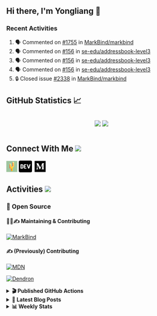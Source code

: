 ## Hi there, I'm Yongliang 👋

### Recent Activities

<!--START_SECTION:activity-->
1. 🗣 Commented on [#1755](https://github.com/MarkBind/markbind/issues/1755#issuecomment-1646557961) in [MarkBind/markbind](https://github.com/MarkBind/markbind)
2. 🗣 Commented on [#156](https://github.com/se-edu/addressbook-level3/pull/156#issuecomment-1640274832) in [se-edu/addressbook-level3](https://github.com/se-edu/addressbook-level3)
3. 🗣 Commented on [#156](https://github.com/se-edu/addressbook-level3/pull/156#issuecomment-1640213507) in [se-edu/addressbook-level3](https://github.com/se-edu/addressbook-level3)
4. 🗣 Commented on [#156](https://github.com/se-edu/addressbook-level3/pull/156#issuecomment-1640086827) in [se-edu/addressbook-level3](https://github.com/se-edu/addressbook-level3)
5. 🔒 Closed issue [#2338](https://github.com/MarkBind/markbind/issues/2338) in [MarkBind/markbind](https://github.com/MarkBind/markbind)
<!--END_SECTION:activity-->

## GitHub Statistics :chart_with_upwards_trend:
<div align="center">
<div style="display: flex; align-items: center; justify-content: center;">

[![](https://github-readme-stats-tlylt.vercel.app/api?username=tlylt&show_icons=true&theme=tokyonight&hide_border=true&locale=en)](https://github.com/tlylt)
[![](https://github-readme-streak-stats.herokuapp.com/?user=tlylt&theme=tokyonight&hide_border=true)](https://github.com/tlylt)
</div>
</div>

## Connect With Me <img src="https://media.giphy.com/media/2wh5K5yE3ulp3xgYcG/giphy-downsized.gif" width="30">

<a href="https://www.yongliangliu.com/" target="_blank"><img align="center" src="static/site-icon.png" alt="yongliangliu.com" height="29" width="29" /></a>
<a href="https://dev.to/tlylt" target="_blank"><img align="center" src="static/dev-badge.svg" alt="dev.to/tlylt" height="35" width="35" /></a>
<a href="https://tlylt.medium.com" target="_blank"><img align="center" src="static/medium.png" alt="tlylt.medium.com" height="35" width="35" /></a>

## Activities <img src="https://media.giphy.com/media/WUlplcMpOCEmTGBtBW/giphy.gif" width="30">

### 🔭 Open Source

#### 👷‍♂️✍️ Maintaining & Contributing
[![MarkBind](https://github-readme-stats-tlylt.vercel.app/api/pin/?username=markbind&repo=markbind)](https://github.com/MarkBind/markbind)

#### ✍️ (Previously) Contributing
[![MDN](https://github-readme-stats-tlylt.vercel.app/api/pin/?username=mdn&repo=content)](https://github.com/mdn/content/issues?q=is%3Aopen+involves%3A%40me+sort%3Aupdated-desc)

[![Dendron](https://github-readme-stats-tlylt.vercel.app/api/pin/?username=dendronhq&repo=dendron)](https://github.com/dendronhq/dendron/issues?q=is%3Aopen+involves%3A%40me+sort%3Aupdated-desc)

<details>
<summary> <b>🎬 Published GitHub Actions </b> </summary>

[![install-graphviz](https://github-readme-stats-tlylt.vercel.app/api/pin/?username=tlylt&repo=install-graphviz)](https://github.com/tlylt/install-graphviz)

[![reposense-action](https://github-readme-stats-tlylt.vercel.app/api/pin/?username=tlylt&repo=reposense-action)](https://github.com/tlylt/reposense-action)

[![markbin-action](https://github-readme-stats-tlylt.vercel.app/api/pin/?username=markbind&repo=markbind-action)](https://github.com/MarkBind/markbind-action)

</details>

<details>
<summary> <b>📕 Latest Blog Posts</b> </summary>

<!-- BLOG-POST-LIST:START -->
- [Deploy a ChatGPT API Server in no time](https://www.yongliangliu.com/blog/chatgpt-nextjs-server/)
- [Creating a regex-based Markdown parser in TypeScript](https://www.yongliangliu.com/blog/rmark/)
- [Create VSCode Snippets for Markdown Blog Workflows](https://www.yongliangliu.com/blog/vscode-snippets/)
- [Brag Doc 2023](https://www.yongliangliu.com/blog/brag-doc-2023/)
- [My Journey into Open Source](https://www.yongliangliu.com/blog/my-journey-into-open-source/)
<!-- BLOG-POST-LIST:END -->

</details>

<details>
<summary> <b>📊 Weekly Stats</b> </summary>

<!--START_SECTION:waka-->
![Code Time](http://img.shields.io/badge/Code%20Time-1%2C087%20hrs%2027%20mins-blue)

**🐱 My GitHub Data** 

> 📦 634.9 kB Used in GitHub's Storage 
 > 
> 🏆 1,313 Contributions in the Year 2023
 > 
> 🚫 Not Opted to Hire
 > 
> 📜 173 Public Repositories 
 > 
> 🔑 40 Private Repositories 
 > 
**I'm an Early 🐤** 

```text
🌞 Morning                3830 commits        ███████░░░░░░░░░░░░░░░░░░   29.25 % 
🌆 Daytime                3523 commits        ███████░░░░░░░░░░░░░░░░░░   26.91 % 
🌃 Evening                4873 commits        █████████░░░░░░░░░░░░░░░░   37.22 % 
🌙 Night                  867 commits         ██░░░░░░░░░░░░░░░░░░░░░░░   06.62 % 
```
📅 **I'm Most Productive on Wednesday** 

```text
Monday                   1722 commits        ███░░░░░░░░░░░░░░░░░░░░░░   13.15 % 
Tuesday                  1871 commits        ████░░░░░░░░░░░░░░░░░░░░░   14.29 % 
Wednesday                2121 commits        ████░░░░░░░░░░░░░░░░░░░░░   16.20 % 
Thursday                 1661 commits        ███░░░░░░░░░░░░░░░░░░░░░░   12.69 % 
Friday                   1690 commits        ███░░░░░░░░░░░░░░░░░░░░░░   12.91 % 
Saturday                 1992 commits        ████░░░░░░░░░░░░░░░░░░░░░   15.21 % 
Sunday                   2036 commits        ████░░░░░░░░░░░░░░░░░░░░░   15.55 % 
```


📊 **This Week I Spent My Time On** 

```text
🕑︎ Time Zone: Asia/Singapore

💬 Programming Languages: 
Markdown                 6 hrs 42 mins       █████████░░░░░░░░░░░░░░░░   36.34 % 
TypeScript               6 hrs 39 mins       █████████░░░░░░░░░░░░░░░░   36.05 % 
JSON                     2 hrs 40 mins       ████░░░░░░░░░░░░░░░░░░░░░   14.47 % 
JavaScript               1 hr 38 mins        ██░░░░░░░░░░░░░░░░░░░░░░░   08.93 % 
Other                    18 mins             ░░░░░░░░░░░░░░░░░░░░░░░░░   01.69 % 
```


 Last Updated on 23/07/2023 00:54:47 UTC
<!--END_SECTION:waka-->

</details>
